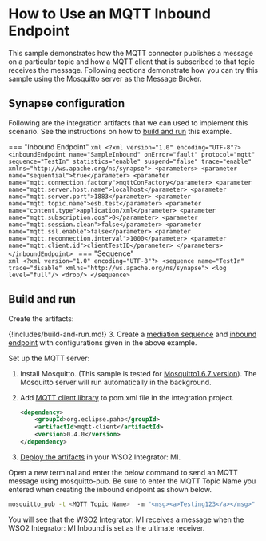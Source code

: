 # How to Use an MQTT Inbound Endpoint

This sample demonstrates how the MQTT connector publishes a message on a
particular topic and how a MQTT client that is subscribed to that topic
receives the message. 
Following sections demonstrate how you can try this sample using the
Mosquitto server as the Message Broker.

## Synapse configuration

Following are the integration artifacts that we can used to implement this scenario. See the instructions on how to [build and run](#build-and-run) this example.

=== "Inbound Endpoint"
    ```xml
    <?xml version="1.0" encoding="UTF-8"?>
    <inboundEndpoint name="SampleInbound" onError="fault" protocol="mqtt" sequence="TestIn" statistics="enable" suspend="false" trace="enable" xmlns="http://ws.apache.org/ns/synapse">
        <parameters>
            <parameter name="sequential">true</parameter>
            <parameter name="mqtt.connection.factory">mqttConFactory</parameter>
            <parameter name="mqtt.server.host.name">localhost</parameter>
            <parameter name="mqtt.server.port">1883</parameter>
            <parameter name="mqtt.topic.name">esb.test</parameter>
            <parameter name="content.type">application/xml</parameter>
            <parameter name="mqtt.subscription.qos">0</parameter>
            <parameter name="mqtt.session.clean">false</parameter>
            <parameter name="mqtt.ssl.enable">false</parameter>
            <parameter name="mqtt.reconnection.interval">1000</parameter>
            <parameter name="mqtt.client.id">clientTestID</parameter>
        </parameters>
    </inboundEndpoint>
    ```
=== "Sequence"    
    ```xml
    <?xml version="1.0" encoding="UTF-8"?>
    <sequence name="TestIn" trace="disable" xmlns="http://ws.apache.org/ns/synapse">
       <log level="full"/>
       <drop/>
    </sequence>
    ```

## Build and run

Create the artifacts:

{!includes/build-and-run.md!}
3. Create a [mediation sequence]({{base_path}}/develop/creating-artifacts/creating-reusable-sequences) and [inbound endpoint]({{base_path}}/develop/creating-artifacts/creating-an-inbound-endpoint) with configurations given in the above example.

Set up the MQTT server:

1. Install Mosquitto. (This sample is tested for [Mosquitto1.6.7 version](https://mosquitto.org/download/)). The Mosquitto server will run automatically in the background.
2. Add [MQTT client library](https://mvnrepository.com/artifact/org.eclipse.paho/mqtt-client/0.4.0) to pom.xml file in the integration project.
    ```xml
    <dependency>
        <groupId>org.eclipse.paho</groupId>
        <artifactId>mqtt-client</artifactId>
        <version>0.4.0</version>
    </dependency>
    ```

3. [Deploy the artifacts]({{base_path}}/develop/deploy-artifacts) in your WSO2 Integrator: MI.

Open a new terminal and enter the below command to send an MQTT message using mosquitto-pub. Be sure to enter the MQTT Topic Name you entered when creating the inbound endpoint as shown below.

```bash
mosquitto_pub -t <MQTT Topic Name>  -m "<msg><a>Testing123</a></msg>"
```

You will see that the WSO2 Integrator: MI receives a message when the WSO2 Integrator: MI Inbound is set as the ultimate receiver.
